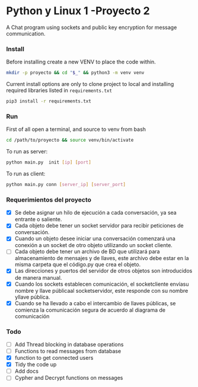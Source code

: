 # Python y Linux 1 -Proyecto 2 

A Chat program using sockets and public key encryption for 
message communication.

### Install 

Before installing create a new VENV to place the code within.

```bash
mkdir -p proyecto && cd "$_" && python3 -m venv venv
```

Current install options are only to clone project to local 
and installing required libraries listed in `requirements.txt`

```bash
pip3 install -r requirements.txt
```

### Run

First of all open a terminal, and source to venv from bash

```bash
cd /path/to/proyecto && source venv/bin/activate
```

To run as server:

```bash
python main.py  init [ip] [port]
```

To run as client:

```bash
python main.py conn [server_ip] [server_port]
```

### Requerimientos del proyecto
- [x] Se debe asignar un hilo de ejecución a cada conversación, ya sea entrante o saliente.
- [x] Cada objeto debe tener un socket servidor para recibir peticiones de conversación.
- [x] Cuando un objeto desee iniciar una conversación comenzará una conexión a un socket de otro objeto utilizando un socket cliente.
- [ ] Cada objeto debe tener un archivo de BD que utilizará para almacenamiento de mensajes y de llaves, este archivo debe estar en la misma carpeta que el código.py que crea el objeto.
- [x] Las direcciones y puertos del servidor de otros objetos son introducidos de manera manual.
- [x] Cuando  los  sockets  establecen  comunicación,  el  socketcliente  envíasu  nombre  y  llave públicaal socketservidor, este responde con su nombre yllave pública.
- [x] Cuando se ha llevado a cabo el intercambio de llaves públicas, se comienza la comunicación segura de acuerdo al diagrama de comunicación

### Todo
- [ ] Add Thread blocking in database operations
- [ ] Functions to read messages from database
- [x] function to get connected users
- [x] Tidy the code up 
- [ ] Add docs
- [ ] Cypher and Decrypt functions on messages